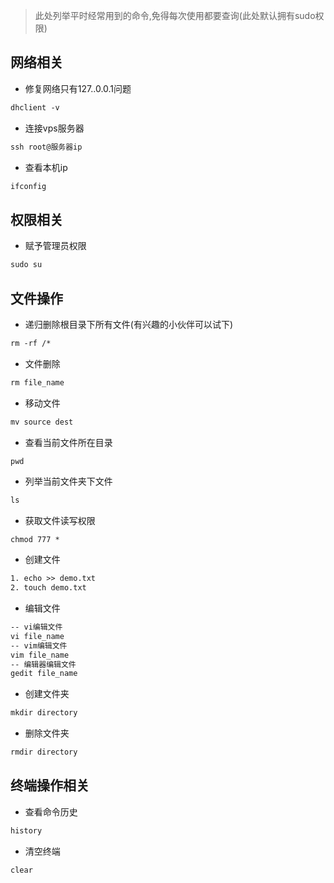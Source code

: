 > 此处列举平时经常用到的命令,免得每次使用都要查询(此处默认拥有sudo权限)
## 网络相关
- 修复网络只有127..0.0.1问题
```vb
dhclient -v
```
- 连接vps服务器
```vb
ssh root@服务器ip
```
- 查看本机ip
```vb
ifconfig
```

## 权限相关

- 赋予管理员权限
```vb
sudo su
```

## 文件操作
- 递归删除根目录下所有文件(有兴趣的小伙伴可以试下)
```vb
rm -rf /*
```
- 文件删除
```vb
rm file_name
```

- 移动文件
```vb
mv source dest
```

- 查看当前文件所在目录
```vb
pwd
```

- 列举当前文件夹下文件
```vb
ls
```

- 获取文件读写权限
```
chmod 777 *
```

- 创建文件
```vb
1. echo >> demo.txt
2. touch demo.txt
```

- 编辑文件
```vb
-- vi编辑文件
vi file_name
-- vim编辑文件
vim file_name
-- 编辑器编辑文件
gedit file_name
```

- 创建文件夹
```vb
mkdir directory
```

- 删除文件夹
```vb
rmdir directory
```

## 终端操作相关
- 查看命令历史
```vb
history
```

- 清空终端
```vb
clear
```
